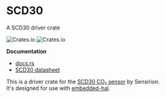 
# SCD30
A SCD30 driver crate

![Crates.io](https://img.shields.io/crates/d/scd30.svg?style=flat-square) ![Crates.io](https://img.shields.io/crates/l/scd30.svg?style=flat-square)

**Documentation**
* [docs.rs](https://docs.rs/scd30)
* [SCD30 datasheet](https://www.sensirion.com/fileadmin/user_upload/customers/sensirion/Dokumente/9.5_CO2/Sensirion_CO2_Sensors_SCD30_Interface_Description.pdf)

This is a driver crate for the [SCD30 CO₂ sensor](https://www.sensirion.com/en/environmental-sensors/carbon-dioxide-sensors-co2/) by Sensirion.  
It's designed for use with [embedded-hal](https://crates.io/crates/embedded-hal).  
